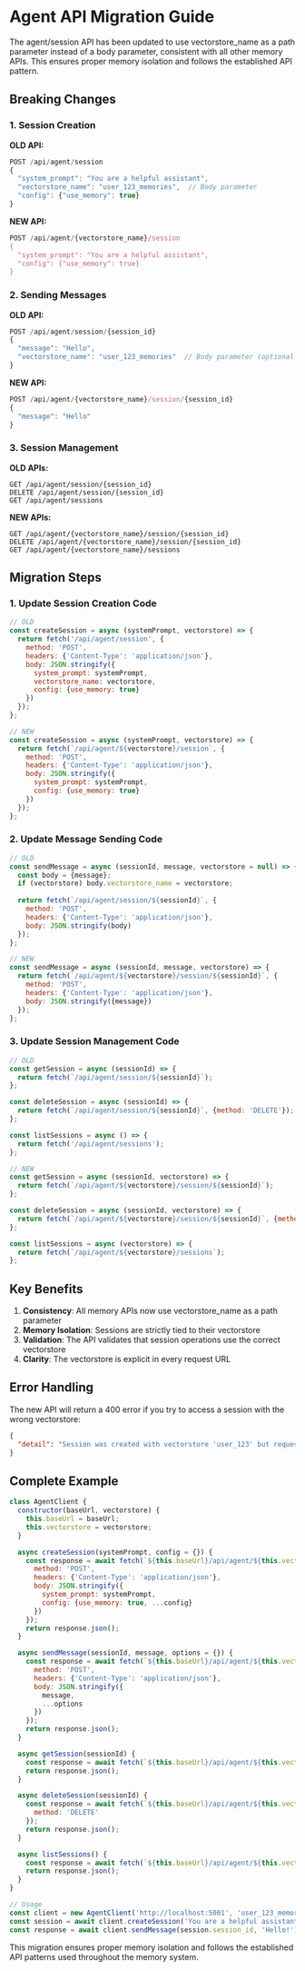 # Agent API Migration Guide

The agent/session API has been updated to use vectorstore_name as a path parameter instead of a body parameter, consistent with all other memory APIs. This ensures proper memory isolation and follows the established API pattern.

## Breaking Changes

### 1. Session Creation

**OLD API:**
```javascript
POST /api/agent/session
{
  "system_prompt": "You are a helpful assistant",
  "vectorstore_name": "user_123_memories",  // Body parameter
  "config": {"use_memory": true}
}
```

**NEW API:**
```javascript
POST /api/agent/{vectorstore_name}/session
{
  "system_prompt": "You are a helpful assistant",
  "config": {"use_memory": true}
}
```

### 2. Sending Messages

**OLD API:**
```javascript
POST /api/agent/session/{session_id}
{
  "message": "Hello",
  "vectorstore_name": "user_123_memories"  // Body parameter (optional override)
}
```

**NEW API:**
```javascript
POST /api/agent/{vectorstore_name}/session/{session_id}
{
  "message": "Hello"
}
```

### 3. Session Management

**OLD APIs:**
```
GET /api/agent/session/{session_id}
DELETE /api/agent/session/{session_id}
GET /api/agent/sessions
```

**NEW APIs:**
```
GET /api/agent/{vectorstore_name}/session/{session_id}
DELETE /api/agent/{vectorstore_name}/session/{session_id}
GET /api/agent/{vectorstore_name}/sessions
```

## Migration Steps

### 1. Update Session Creation Code

```javascript
// OLD
const createSession = async (systemPrompt, vectorstore) => {
  return fetch('/api/agent/session', {
    method: 'POST',
    headers: {'Content-Type': 'application/json'},
    body: JSON.stringify({
      system_prompt: systemPrompt,
      vectorstore_name: vectorstore,
      config: {use_memory: true}
    })
  });
};

// NEW
const createSession = async (systemPrompt, vectorstore) => {
  return fetch(`/api/agent/${vectorstore}/session`, {
    method: 'POST',
    headers: {'Content-Type': 'application/json'},
    body: JSON.stringify({
      system_prompt: systemPrompt,
      config: {use_memory: true}
    })
  });
};
```

### 2. Update Message Sending Code

```javascript
// OLD
const sendMessage = async (sessionId, message, vectorstore = null) => {
  const body = {message};
  if (vectorstore) body.vectorstore_name = vectorstore;
  
  return fetch(`/api/agent/session/${sessionId}`, {
    method: 'POST',
    headers: {'Content-Type': 'application/json'},
    body: JSON.stringify(body)
  });
};

// NEW
const sendMessage = async (sessionId, message, vectorstore) => {
  return fetch(`/api/agent/${vectorstore}/session/${sessionId}`, {
    method: 'POST',
    headers: {'Content-Type': 'application/json'},
    body: JSON.stringify({message})
  });
};
```

### 3. Update Session Management Code

```javascript
// OLD
const getSession = async (sessionId) => {
  return fetch(`/api/agent/session/${sessionId}`);
};

const deleteSession = async (sessionId) => {
  return fetch(`/api/agent/session/${sessionId}`, {method: 'DELETE'});
};

const listSessions = async () => {
  return fetch('/api/agent/sessions');
};

// NEW
const getSession = async (sessionId, vectorstore) => {
  return fetch(`/api/agent/${vectorstore}/session/${sessionId}`);
};

const deleteSession = async (sessionId, vectorstore) => {
  return fetch(`/api/agent/${vectorstore}/session/${sessionId}`, {method: 'DELETE'});
};

const listSessions = async (vectorstore) => {
  return fetch(`/api/agent/${vectorstore}/sessions`);
};
```

## Key Benefits

1. **Consistency**: All memory APIs now use vectorstore_name as a path parameter
2. **Memory Isolation**: Sessions are strictly tied to their vectorstore
3. **Validation**: The API validates that session operations use the correct vectorstore
4. **Clarity**: The vectorstore is explicit in every request URL

## Error Handling

The new API will return a 400 error if you try to access a session with the wrong vectorstore:

```json
{
  "detail": "Session was created with vectorstore 'user_123' but request uses 'user_456'"
}
```

## Complete Example

```javascript
class AgentClient {
  constructor(baseUrl, vectorstore) {
    this.baseUrl = baseUrl;
    this.vectorstore = vectorstore;
  }

  async createSession(systemPrompt, config = {}) {
    const response = await fetch(`${this.baseUrl}/api/agent/${this.vectorstore}/session`, {
      method: 'POST',
      headers: {'Content-Type': 'application/json'},
      body: JSON.stringify({
        system_prompt: systemPrompt,
        config: {use_memory: true, ...config}
      })
    });
    return response.json();
  }

  async sendMessage(sessionId, message, options = {}) {
    const response = await fetch(`${this.baseUrl}/api/agent/${this.vectorstore}/session/${sessionId}`, {
      method: 'POST',
      headers: {'Content-Type': 'application/json'},
      body: JSON.stringify({
        message,
        ...options
      })
    });
    return response.json();
  }

  async getSession(sessionId) {
    const response = await fetch(`${this.baseUrl}/api/agent/${this.vectorstore}/session/${sessionId}`);
    return response.json();
  }

  async deleteSession(sessionId) {
    const response = await fetch(`${this.baseUrl}/api/agent/${this.vectorstore}/session/${sessionId}`, {
      method: 'DELETE'
    });
    return response.json();
  }

  async listSessions() {
    const response = await fetch(`${this.baseUrl}/api/agent/${this.vectorstore}/sessions`);
    return response.json();
  }
}

// Usage
const client = new AgentClient('http://localhost:5001', 'user_123_memories');
const session = await client.createSession('You are a helpful assistant');
const response = await client.sendMessage(session.session_id, 'Hello!');
```

This migration ensures proper memory isolation and follows the established API patterns used throughout the memory system.
